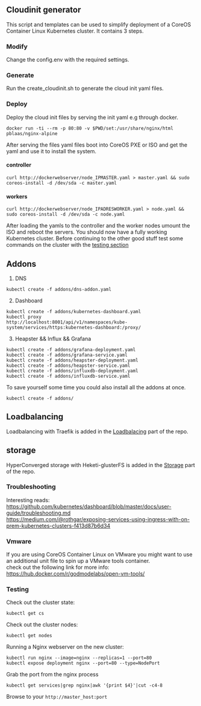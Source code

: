 ## Cloudinit generator
This script and templates can be used to simplify deployment of a CoreOS Container Linux Kubernetes cluster. It contains 3 steps.

### Modify
Change the config.env with the required settings.

### Generate
Run the create_cloudinit.sh to generate the cloud init yaml files.

### Deploy
Deploy the cloud init files by serving the init yaml e.g through docker.

```
docker run -ti --rm -p 80:80 -v $PWD/set:/usr/share/nginx/html pblaas/nginx-alpine
```

After serving the files yaml files boot into CoreOS PXE or ISO and get the yaml and use it to install the system.

#### controller
```
curl http://dockerwebserver/node_IPMASTER.yaml > master.yaml && sudo coreos-install -d /dev/sda -c master.yaml
```
#### workers
```
curl http://dockerwebserver/node_IPADRESWORKER.yaml > node.yaml && sudo coreos-install -d /dev/sda -c node.yaml
```
After loading the yamls to the controller and the worker nodes umount the ISO and reboot the servers. You should now have a fully working Kubernetes cluster. Before continuing to the other good stuff test some commands on the cluster with the [testing section](#testing)


## Addons
1. DNS
```
kubectl create -f addons/dns-addon.yaml
```
2. Dashboard
```
kubectl create -f addons/kubernetes-dashboard.yaml
kubectl proxy
http://localhost:8001/api/v1/namespaces/kube-system/services/https:kubernetes-dashboard:/proxy/
```
3. Heapster && Influx && Grafana
  ```
  kubectl create -f addons/grafana-deployment.yaml
  kubectl create -f addons/grafana-service.yaml
  kubectl create -f addons/heapster-deployment.yaml
  kubectl create -f addons/heapster-service.yaml
  kubectl create -f addons/influxdb-deployment.yaml
  kubectl create -f addons/influxdb-service.yaml
  ```

To save yourself some time you could also install all the addons at once.
```
kubectl create -f addons/
```

## Loadbalancing
Loadbalancing with Traefik is added in the
[Loadbalacing](https://github.com/pblaas/cloudinit_generator/tree/master/loadbalancing) part of the repo.

## storage
HyperConverged storage with Heketi-glusterFS is added in the
[Storage](https://github.com/pblaas/cloudinit_generator/tree/master/storage) part of the repo.

### Troubleshooting
Interesting reads:
https://github.com/kubernetes/dashboard/blob/master/docs/user-guide/troubleshooting.md<br>
https://medium.com/@rothgar/exposing-services-using-ingress-with-on-prem-kubernetes-clusters-f413d87b6d34

### Vmware
If you are using CoreOS Container Linux on VMware you might want to use an additional unit file to spin up a VMware tools container.<br>
check out the following link for more info: https://hub.docker.com/r/godmodelabs/open-vm-tools/

### Testing
Check out the cluster state:
```
kubectl get cs
```
Check out the cluster nodes:
```
kubectl get nodes
```

Running a Nginx webserver on the new cluster:
```
kubectl run nginx --image=nginx --replicas=1 --port=80
kubectl expose deployment nginx --port=80 --type=NodePort
```

Grab the port from the nginx process<br>
```
kubectl get services|grep nginx|awk '{print $4}'|cut -c4-8
```
Browse to your <code>http://master_host:port</code>
